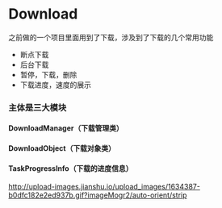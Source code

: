 # Download

之前做的一个项目里面用到了下载，涉及到了下载的几个常用功能
- 断点下载
- 后台下载
- 暂停，下载，删除
- 下载进度，速度的展示

### 主体是三大模块
#### DownloadManager（下载管理类）
#### DownloadObject（下载对象类）
#### TaskProgressInfo（下载的进度信息）

http://upload-images.jianshu.io/upload_images/1634387-b0dfc182e2ed937b.gif?imageMogr2/auto-orient/strip
